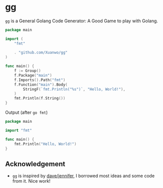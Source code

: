 # gg

`gg` is a General Golang Code Generator: A Good Game to play with Golang.

```go
package main

import (
	"fmt"
	
	. "github.com/Xuanwo/gg"
)

func main() {
	f := Group()
	f.Package("main")
	f.Imports().Path("fmt")
	f.Function("main").Body(
		StringF(`fmt.Println("%s")`, "Hello, World!"),
	)
	fmt.Println(f.String())
}
```

Output (after `go fmt`)

```go
package main

import "fmt"

func main() {
	fmt.Println("Hello, World!")
}
```

## Acknowledgement

- `gg` is inspired by [dave/jennifer](https://github.com/dave/jennifer), I borrowed most ideas and some code from it. Nice work!
